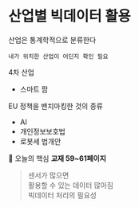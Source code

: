 # 산업별 빅데이터 활용

산업은 통계학적으로 분류한다<br>

`내가 위치한 산업이 어딘지 확인 필요`<br>

4차 산업<br>
- 스마트 팜<br>

EU 정책을 밴치마킹한 것의 종류<br>
- AI 
- 개인정보보호법
- 로봇세 법개안<br>

📍 오늘의 핵심 **교재 59~61페이지**

> 센서가 많으면 <br>
> 활용할 수 있는 데이터 많아짐 <br>
> 빅데이터 처리의 필요성 <br>

